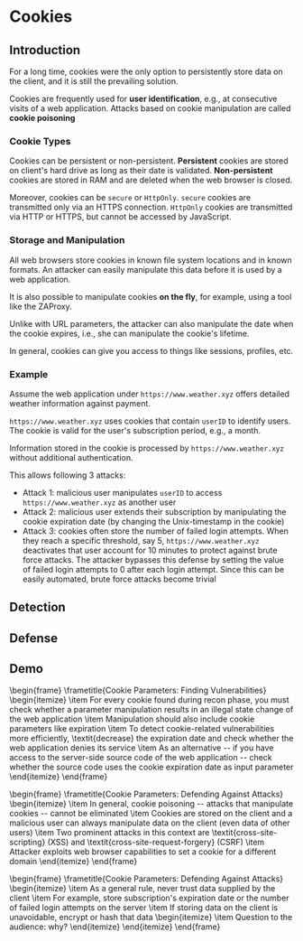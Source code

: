 # Cookies

## Introduction
For a long time, cookies were the only option to persistently store data on the client, and it is still the prevailing solution.

Cookies are frequently used for **user identification**, e.g., at consecutive visits of a web application. Attacks based on cookie manipulation are called **cookie poisoning**

### Cookie Types
Cookies can be persistent or non-persistent. **Persistent** cookies are stored on client's hard drive as long as their date is validated. **Non-persistent** cookies are stored in RAM and are deleted when the web browser is closed.

Moreover, cookies can be `secure` or `HttpOnly`. `secure` cookies are transmitted only via an HTTPS connection. `HttpOnly` cookies are transmitted via HTTP or HTTPS, but cannot be accessed by JavaScript.

### Storage and Manipulation
All web browsers store cookies in known file system locations and in known formats. An attacker can easily manipulate this data before it is used by a web application. 

It is also possible to manipulate cookies **on the fly**, for example, using a tool like the ZAProxy.

Unlike with URL parameters, the attacker can also manipulate the date when the cookie expires, i.e., she can manipulate the cookie's lifetime.

In general, cookies can give you access to things like sessions, profiles, etc.

### Example
Assume the web application under `https://www.weather.xyz` offers detailed weather information against payment. 

`https://www.weather.xyz` uses cookies that contain `userID` to identify users. The cookie is valid for the user's subscription period, e.g., a month.

Information stored in the cookie is processed by `https://www.weather.xyz` without additional authentication. 

This allows following 3 attacks:
* Attack 1: malicious user manipulates `userID` to access `https://www.weather.xyz` as another user
* Attack 2: malicious user extends their subscription by manipulating the cookie expiration date (by changing the Unix-timestamp in the cookie)
* Attack 3: cookies often store the number of failed login attempts. When they reach a specific threshold, say 5, `https://www.weather.xyz` deactivates that user account for 10 minutes to protect against brute force attacks. The attacker bypasses this defense by setting the value of failed login attempts to 0 after each login attempt. Since this can be easily automated, brute force attacks become trivial

## Detection

## Defense

## Demo






\begin{frame}
    \frametitle{Cookie Parameters: Finding Vulnerabilities}
    \begin{itemize}
        \item For every cookie found during recon phase, you must check whether a parameter manipulation results in an illegal state change of the web application
        \item Manipulation should also include cookie parameters like expiration
        \item To detect cookie-related vulnerabilities more efficiently, \textit{decrease} the expiration date and check whether the web application denies its service
        \item As an alternative -- if you have access to the server-side source code of the web application -- check whether the source code uses the cookie expiration date as input parameter
    \end{itemize}
\end{frame}

\begin{frame}
    \frametitle{Cookie Parameters: Defending Against Attacks}
    \begin{itemize}
        \item In general, cookie poisoning -- attacks that manipulate cookies -- cannot be eliminated
        \item Cookies are stored on the client and a malicious user can always manipulate data on the client (even data of other users)
        \item Two prominent attacks in this context are \textit{cross-site-scripting} (XSS) and \textit{cross-site-request-forgery} (CSRF)
        \item Attacker exploits web browser capabilities to set a cookie for a different domain
    \end{itemize}
\end{frame}

\begin{frame}
    \frametitle{Cookie Parameters: Defending Against Attacks}
    \begin{itemize}
        \item As a general rule, never trust data supplied by the client
        \item For example, store subscription's expiration date or the number of failed login attempts on the server
        \item If storing data on the client is unavoidable, encrypt or hash that data
        \begin{itemize}
            \item Question to the audience: why?
        \end{itemize} 
    \end{itemize}
\end{frame}